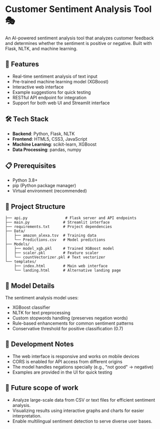 # Customer Sentiment Analysis Tool 🎭

An AI-powered sentiment analysis tool that analyzes customer feedback and determines whether the sentiment is positive or negative. Built with Flask, NLTK, and machine learning.

## 🌟 Features

- Real-time sentiment analysis of text input
- Pre-trained machine learning model (XGBoost)
- Interactive web interface
- Example suggestions for quick testing
- RESTful API endpoint for integration
- Support for both web UI and Streamlit interface

## 🛠️ Tech Stack

- **Backend**: Python, Flask, NLTK
- **Frontend**: HTML5, CSS3, JavaScript
- **Machine Learning**: scikit-learn, XGBoost
- **Data Processing**: pandas, numpy

## 📋 Prerequisites

- Python 3.8+
- pip (Python package manager)
- Virtual environment (recommended)

## 📁 Project Structure

```
├── api.py                 # Flask server and API endpoints
├── main.py               # Streamlit interface
├── requirements.txt      # Project dependencies
├── Data/
│   ├── amazon_alexa.tsv  # Training data
│   └── Predictions.csv   # Model predictions
├── Models/
│   ├── model_xgb.pkl     # Trained XGBoost model
│   ├── scaler.pkl        # Feature scaler
│   └── countVectorizer.pkl # Text vectorizer
└── templates/
    ├── index.html        # Main web interface
    └── landing.html      # Alternative landing page
```

## 🧪 Model Details

The sentiment analysis model uses:
- XGBoost classifier
- NLTK for text preprocessing
- Custom stopwords handling (preserves negation words)
- Rule-based enhancements for common sentiment patterns
- Conservative threshold for positive classification (0.7)

## 📝 Development Notes

- The web interface is responsive and works on mobile devices
- CORS is enabled for API access from different origins
- The model handles negations specially (e.g., "not good" → negative)
- Examples are provided in the UI for quick testing

## 📝 Future scope of work 

- Analyze large-scale data from CSV or text files for efficient sentiment analysis.
- Visualizing results using interactive graphs and charts for easier interpretation.
- Enable multilingual sentiment detection to serve diverse user bases.
